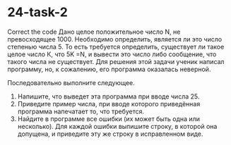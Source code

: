 # 24-task-2
Correct the code
Дано целое положительное число N, не превосходящее 1000. Необходимо определить, является ли это число степенью числа 5. То есть требуется определить, существует ли такое целое число К, что 5K =N, и вывести это число либо сообщение, что такого числа не существует. Для решения этой задачи ученик написал программу, но, к сожалению, его программа оказалась неверной.

Последовательно выполните следующее.
1. Напишите, что выведет эта программа при вводе числа 25.
2. Приведите пример числа, при вводе которого приведённая программа
напечатает то, что требуется.
3. Найдите в программе все ошибки (их может быть одна или несколько). Для каждой ошибки выпишите строку, в которой она допущена, и
приведите эту же строку в исправленном виде.
